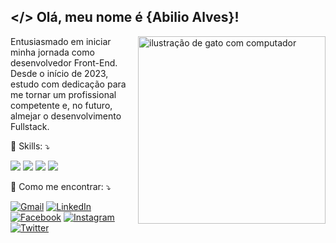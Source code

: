 ## </> Olá, meu nome é <strong>{Abilio Alves}!</strong>
<img src="https://github.com/AbilioaGa/AbilioaGa/assets/47837634/f5b1a689-0bf9-4d3a-bfb8-5cf39d0430d4.png" alt="ilustração de gato com computador" min-width="300px" max-width="300px" width="300px" align="right">

<p align="left"> 
  Entusiasmado em iniciar minha jornada como desenvolvedor Front-End. Desde o início de 2023, estudo com dedicação para me tornar um profissional competente e, no futuro, almejar o desenvolvimento Fullstack.
</p>

<p align="left">
  🚀 Skills: ⤵️
</p>
<p align="left">
<img src="https://img.shields.io/badge/CSS3-1572B6?style=flat-square&logo=css3&logoColor=white">
<img src="https://img.shields.io/badge/HTML5-E34F26?style=flat-square&logo=html5&logoColor=white">
<img src="https://img.shields.io/badge/JavaScript-323330?style=flat-square&logo=javascript&logoColor=F7DF1E">
<img src="https://img.shields.io/badge/Tailwind_CSS-38B2AC?style=flat-square&logo=tailwind-css&logoColor=white">
</p>
<p align="left">
  💌 Como me encontrar: ⤵️
</p>

<p align="left">
  <a href="mailto:abilioaga@gmail.com" title="Gmail">
  <img src="https://img.shields.io/badge/-Gmail-FF0000?style=flat-square&labelColor=FF0000&logo=gmail&logoColor=white&link=LINK-DO-SEU-GMAIL" alt="Gmail"/></a>

  <a href="https://www.linkedin.com/in/abilioalves/" title="LinkedIn" target="_blank" rel="noopener noreferrer">
  <img src="https://img.shields.io/badge/-Linkedin-0e76a8?style=flat-square&logo=Linkedin&logoColor=white&link=LINK-DO-SEU-LINKEDIN" alt="LinkedIn"/></a>

  <a href="https://www.facebook.com/AbilioaGa" title="Facebook" target="_blank" rel="noopener noreferrer">
  <img src="https://img.shields.io/badge/-Facebook-3b5998?style=flat-square&labelColor=3b5998&logo=facebook&logoColor=white&link=LINK-DO-SEU-FACEBOOK" alt="Facebook"/></a>

  <a href="https://www.instagram.com/abilioaga/" title="Instagram" target="_blank" rel="noopener noreferrer">
  <img src="https://img.shields.io/badge/-Instagram-DF0174?style=flat-square&labelColor=DF0174&logo=instagram&logoColor=white&link=LINK-DO-SEU-INSTAGRAM" alt="Instagram"/></a>

  <a href="https://twitter.com/AbilioaGa" title="Twitter" target="_blank" rel="noopener noreferrer">
  <img src="https://img.shields.io/badge/-Twitter-1DA1F2?style=flat-square&logo=x&logoColor=white&link=LINK-DO-SEU-TWITTER" alt="Twitter"/></a>
</p>

